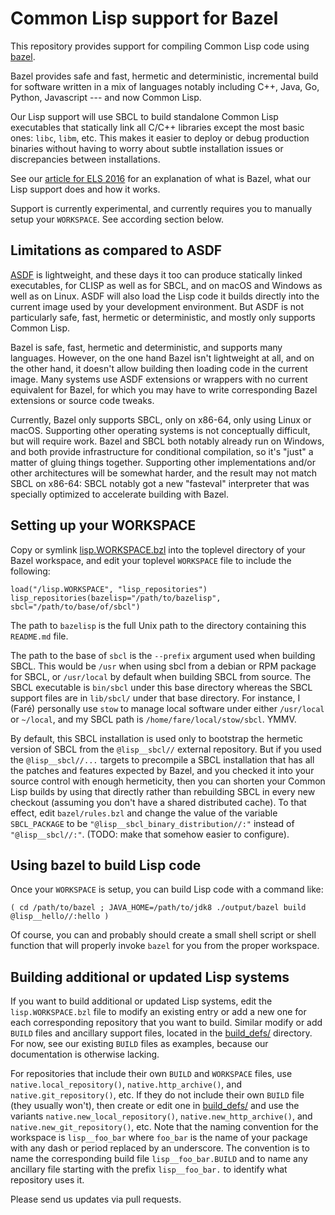 Common Lisp support for Bazel
=============================

This repository provides support for compiling Common Lisp code using
[bazel](https://bazel.build/).

Bazel provides safe and fast, hermetic and deterministic, incremental
build for software written in a mix of languages notably including C++,
Java, Go, Python, Javascript --- and now Common Lisp.

Our Lisp support will use SBCL to build standalone Common Lisp executables
that statically link all C/C++ libraries
except the most basic ones: `libc`, `libm`, etc.
This makes it easier to deploy or debug production binaries
without having to worry about subtle installation issues
or discrepancies between installations.

See our [article for ELS 2016](doc/els2016.pdf) for an explanation of
what is Bazel, what our Lisp support does and how it works.

Support is currently experimental, and currently requires you to
manually setup your `WORKSPACE`. See according section below.


Limitations as compared to ASDF
-------------------------------

[ASDF](http://common-lisp.net/project/asdf/) is lightweight,
and these days it too can produce statically linked executables,
for CLISP as well as for SBCL, and on macOS and Windows as well as on Linux.
ASDF will also load the Lisp code it builds directly into
the current image used by your development environment.
But ASDF is not particularly safe, fast, hermetic or deterministic,
and mostly only supports Common Lisp.

Bazel is safe, fast, hermetic and deterministic, and supports many languages.
However, on the one hand Bazel isn't lightweight at all, and on the other hand,
it doesn't allow building then loading code in the current image.
Many systems use ASDF extensions or wrappers
with no current equivalent for Bazel, for which you may have to write
corresponding Bazel extensions or source code tweaks.

Currently, Bazel only supports SBCL, only on x86-64, only using Linux or macOS.
Supporting other operating systems is not conceptually difficult,
but will require work.
Bazel and SBCL both notably already run on Windows,
and both provide infrastructure for conditional compilation,
so it's "just" a matter of gluing things together.
Supporting other implementations and/or other architectures
will be somewhat harder, and the result may not match SBCL on x86-64:
SBCL notably got a new "fasteval" interpreter that was
specially optimized to accelerate building with Bazel.


Setting up your WORKSPACE
-------------------------

Copy or symlink [lisp.WORKSPACE.bzl](lisp.WORKSPACE.bzl) into the
toplevel directory of your Bazel workspace, and edit your toplevel
`WORKSPACE` file to include the following:

    load("/lisp.WORKSPACE", "lisp_repositories")
    lisp_repositories(bazelisp="/path/to/bazelisp", sbcl="/path/to/base/of/sbcl")

The path to `bazelisp` is the full Unix path to
the directory containing this `README.md` file.

The path to the base of `sbcl` is
the `--prefix` argument used when building SBCL.
This would be `/usr` when using sbcl from a debian or RPM package for SBCL,
or `/usr/local` by default when building SBCL from source.
The SBCL executable is `bin/sbcl` under this base directory
whereas the SBCL support files are in `lib/sbcl/` under that base directory.
For instance, I (Faré) personally use `stow`
to manage local software under either `/usr/local` or `~/local`,
and my SBCL path is `/home/fare/local/stow/sbcl`. YMMV.

By default, this SBCL installation is used only to bootstrap
the hermetic version of SBCL from the `@lisp__sbcl//` external repository.
But if you used the `@lisp__sbcl//...` targets to precompile a SBCL
installation that has all the patches and features expected by Bazel, and
you checked it into your source control with enough hermeticity, then
you can shorten your Common Lisp builds by using that directly
rather than rebuilding SBCL in every new checkout
(assuming you don't have a shared distributed cache).
To that effect, edit `bazel/rules.bzl` and
change the value of the variable `SBCL_PACKAGE` to be
`"@lisp__sbcl_binary_distribution//:"` instead of `"@lisp__sbcl//:"`.
(TODO: make that somehow easier to configure).


Using bazel to build Lisp code
------------------------------

Once your `WORKSPACE` is setup, you can build Lisp code with a command
like:

    ( cd /path/to/bazel ; JAVA_HOME=/path/to/jdk8 ./output/bazel build @lisp__hello//:hello )

Of course, you can and probably should create a small shell script or
shell function that will properly invoke `bazel` for you from the
proper workspace.


Building additional or updated Lisp systems
-------------------------------------------

If you want to build additional or updated Lisp systems,
edit the `lisp.WORKSPACE.bzl` file to modify an existing entry or add a new one
for each corresponding repository that you want to build.
Similar modify or add `BUILD` files and ancillary support files,
located in the [build_defs/](build_defs/) directory.
For now, see our existing `BUILD` files as examples,
because our documentation is otherwise lacking.

For repositories that include their own `BUILD` and `WORKSPACE` files,
use `native.local_repository()`, `native.http_archive()`, and
`native.git_repository()`, etc.
If they do not include their own `BUILD` file (they usually won't), then
create or edit one in [build_defs/](build_defs/)
and use the variants `native.new_local_repository()`,
`native.new_http_archive()`, and `native.new_git_repository()`, etc.
Note that the naming convention for the workspace is
`lisp__foo_bar` where `foo_bar` is the name of your package
with any dash or period replaced by an underscore.
The convention is to name the corresponding build file `lisp__foo_bar.BUILD`
and to name any ancillary file starting with the prefix `lisp__foo_bar.`
to identify what repository uses it.

Please send us updates via pull requests.
